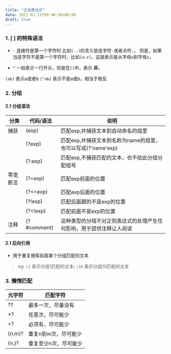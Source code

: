 ```yaml
---
title: "正则表达式"
date: 2021-01-11T09:48:38+08:00
draft: true
---
```


### 1. [ ] 的特殊语法

- `-` 连接符是第一个字符时
比如`[-.]`的含义是连字符`-`或者点符`.`。 
但是，如果当连字符不是第一个字符时，比如`[a-z]`，这就表示是从字母`a`到字母`z`。


- `^` 一般表示一行开头，但是在`[]`中，表示 **非**。

`[ab]` 表示a或者b
`[^ab]` 表示不是a或b，相当于取反

### 2. 分组
#### 2.1 分组语法
| 分类 | 代码/语法 |	说明 |
| --- | --- | --- |
| 捕获 |	 (exp) | 匹配exp,并捕获文本到自动命名的组里 |
| | (?<name>exp) |	匹配exp,并捕获文本到名称为name的组里，也可以写成(?'name'exp) |
| | (?:exp) | 匹配exp,不捕获匹配的文本，也不给此分组分配组号 |
| 零宽断言 |	(?=exp) | 匹配exp前面的位置 |
| |(?<=exp) | 匹配exp后面的位置 |
| | (?!exp) | 匹配后面跟的不是exp的位置 |
| | (?<!exp) | 匹配前面不是exp的位置 |
| 注释 |	(?#comment) | 这种类型的分组不对正则表达式的处理产生任何影响，用于提供注释让人阅读 |


#### 2.1 后向引用
- 用于重复搜索前面某个分组匹配的文本
> eg: `\1` 表示分组1匹配的文本; `\10` 表示分组10匹配的文本

### 3. 懒惰匹配

| 元字符 | 匹配字符 |
| --- | --- |
| ?? |	最多一次，尽量没有 |
| *? |	任意次，尽可能少 |
| +? | 必须有，尽可能少 |
| {n,m}? |	重复n到m次，尽可能少 |
| {n,}? |	重复至少n次，尽可能少 |

